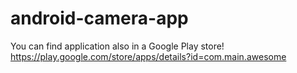 # android-camera-app

You can find application also in a Google Play store! https://play.google.com/store/apps/details?id=com.main.awesome
